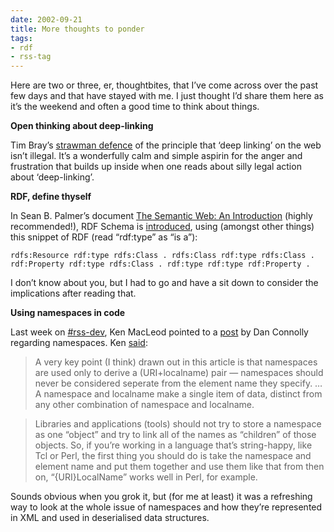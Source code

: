 ```yaml
---
date: 2002-09-21
title: More thoughts to ponder
tags:
- rdf
- rss-tag
---
```



Here are two or three, er, thoughtbites, that I’ve come across over the past few days and that have stayed with me. I just thought I’d share them here as it’s the weekend and often a good time to think about things.

**Open thinking about deep-linking**

Tim Bray’s [strawman defence](http://www.w3.org/2001/tag/ilist#deepLinking-25) of the principle that ‘deep linking’ on the web isn’t illegal. It’s a wonderfully calm and simple aspirin for the anger and frustration that builds up inside when one reads about silly legal action about ‘deep-linking’.

**RDF, define thyself**

In Sean B. Palmer’s document [The Semantic Web: An Introduction](http://infomesh.net/2001/swintro/) (highly recommended!), RDF Schema is [introduced](http://infomesh.net/2001/swintro/#simpleData), using (amongst other things) this snippet of RDF (read “rdf:type” as “is a”):

```
rdfs:Resource rdf:type rdfs:Class . rdfs:Class rdf:type rdfs:Class . rdf:Property rdf:type rdfs:Class . rdf:type rdf:type rdf:Property .
```

I don’t know about you, but I had to go and have a sit down to consider the implications after reading that.

**Using namespaces in code**

Last week on [#rss-dev](irc://irc.openprojects.net/rss-dev), Ken MacLeod pointed to a [post](http://lists.w3.org/Archives/Public/xml-names-editor/2002May/0009.html "A Plea For Sanity") by Dan Connolly regarding namespaces. Ken [said](http://www.peerfear.org/chump/rss-dev/2002/09/12/2002-09-12.xml):

> A very key point (I think) drawn out in this article is that namespaces are used only to derive a (URI+localname) pair — namespaces should never be considered seperate from the element name they specify. … A namespace and localname make a single item of data, distinct from any other combination of namespace and localname.

> Libraries and applications (tools) should not try to store a namespace as one “object” and try to link all of the names as “children” of those objects. So, if you’re working in a language that’s string-happy, like Tcl or Perl, the first thing you should do is take the namespace and element name and put them together and use them like that from then on, “{URI}LocalName” works well in Perl, for example.

Sounds obvious when you grok it, but (for me at least) it was a refreshing way to look at the whole issue of namespaces and how they’re represented in XML and used in deserialised data structures.

